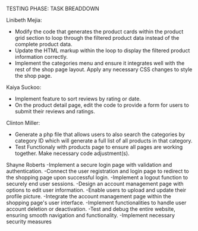 TESTING PHASE: TASK BREADDOWN 

Linibeth Mejia:
- Modify the code that generates the product cards within the product grid section to loop through the filtered product data instead 
of the complete product data.
- Update the HTML markup within the loop to display the filtered product information correctly.
- Implement the categories menu and ensure it integrates well with the rest of the shop page layout. Apply any necessary CSS changes to
style the shop page.

Kaiya Suckoo:
- Implement feature to sort reviews by rating or date.
- On the product detail page, edit the code to provide a form for users to submit their reviews and ratings.

Clinton Miller:
  - Generate a php file that allows users to also search the categories by category ID which will generate a full list of all products in that category.
  - Test Functionaly with products page to ensure all pages are working together. Make necessary code adjustment(s).

Shayne Roberts
-Implement a secure login page with validation and authentication.
-Connect the user registration and login page to redirect to the shopping page upon successful login.
-Implement a logout function to securely end user sessions.
-Design an account management page with options to edit user information.
-Enable users to upload and update their profile picture.
-Integrate the account management page within the shopping page's user interface.
-Implement functionalities to handle user account deletion or deactivation.
-Test and debug the entire website, ensuring smooth navigation and functionality.
-Implement necessary security measures
